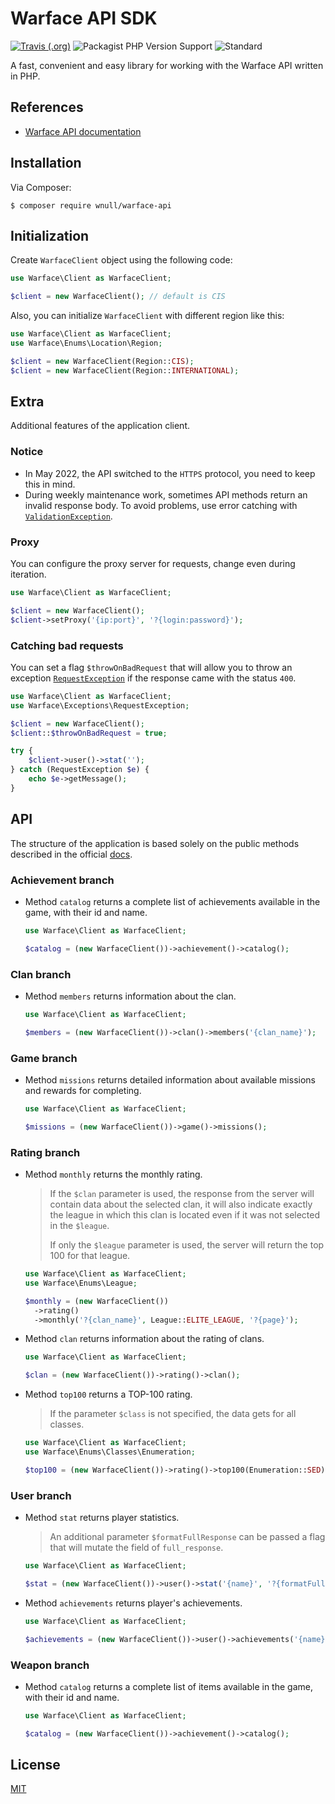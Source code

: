 # Warface API SDK

[![Travis (.org)](https://img.shields.io/travis/wnull/warface-api?style=flat-square&color=%23228B22)](https://travis-ci.com/wnull/warface-api) 
![Packagist PHP Version Support](https://img.shields.io/packagist/php-v/wnull/warface-api?style=flat-square) 
![Standard](https://img.shields.io/badge/Standard-PSR--12-blueviolet?style=flat-square)

A fast, convenient and easy library for working with the Warface API written in PHP.

## References

- [Warface API documentation](https://ru.warface.com/wiki/index.php/API)

## Installation

Via Composer:

```shell
$ composer require wnull/warface-api
```

## Initialization

Create `WarfaceClient` object using the following code:

```php
use Warface\Client as WarfaceClient;

$client = new WarfaceClient(); // default is CIS
```

Also, you can initialize `WarfaceClient` with different region like this:

```php
use Warface\Client as WarfaceClient;
use Warface\Enums\Location\Region;

$client = new WarfaceClient(Region::CIS); 
$client = new WarfaceClient(Region::INTERNATIONAL);
```

## Extra

Additional features of the application client.

### Notice

- In May 2022, the API switched to the `HTTPS` protocol, you need to keep this in mind.
- During weekly maintenance work, sometimes API methods return an invalid response body. To avoid problems, use error catching with [`ValidationException`](src/Exceptions/ValidationException.php).


### Proxy

You can configure the proxy server for requests, change even during iteration.

```php
use Warface\Client as WarfaceClient;

$client = new WarfaceClient(); 
$client->setProxy('{ip:port}', '?{login:password}');
```
### Catching bad requests

You can set a flag `$throwOnBadRequest` that will allow you to throw an exception [`RequestException`](src/Exceptions/RequestException.php) if the response came with the status `400`.

```php
use Warface\Client as WarfaceClient;
use Warface\Exceptions\RequestException;

$client = new WarfaceClient();
$client::$throwOnBadRequest = true;

try {
    $client->user()->stat('');
} catch (RequestException $e) {
    echo $e->getMessage();
}
```

## API

The structure of the application is based solely on the public methods described in the official [docs](#references).

### Achievement branch

- Method `catalog` returns a complete list of achievements available in the game, with their id and name.

  ```php
  use Warface\Client as WarfaceClient;
  
  $catalog = (new WarfaceClient())->achievement()->catalog();
  ```

### Clan branch

- Method `members` returns information about the clan.

  ```php
  use Warface\Client as WarfaceClient;
  
  $members = (new WarfaceClient())->clan()->members('{clan_name}');
  ```

### Game branch

- Method `missions` returns detailed information about available missions and rewards for completing.

  ```php
  use Warface\Client as WarfaceClient;
  
  $missions = (new WarfaceClient())->game()->missions();
  ```

### Rating branch

- Method `monthly` returns the monthly rating.

  > If the `$clan` parameter is used, the response from the server will contain data about the selected clan, it will also indicate exactly the league in which this clan is located even if it was not selected in the `$league`.
  >
  > If only the `$league` parameter is used, the server will return the top 100 for that league.

  ```php
  use Warface\Client as WarfaceClient;
  use Warface\Enums\League;
  
  $monthly = (new WarfaceClient())
    ->rating()
    ->monthly('?{clan_name}', League::ELITE_LEAGUE, '?{page}');
  ```

- Method `clan` returns information about the rating of clans.

  ```php
  use Warface\Client as WarfaceClient;
  
  $clan = (new WarfaceClient())->rating()->clan();
  ```

- Method `top100` returns a TOP-100 rating.

  > If the parameter `$class` is not specified, the data gets for all classes.

  ```php
  use Warface\Client as WarfaceClient;
  use Warface\Enums\Classes\Enumeration;
  
  $top100 = (new WarfaceClient())->rating()->top100(Enumeration::SED);
  ```

### User branch

- Method `stat` returns player statistics.

   > An additional parameter `$formatFullResponse` can be passed a flag that will mutate the field of `full_response`.

  ```php
  use Warface\Client as WarfaceClient;
  
  $stat = (new WarfaceClient())->user()->stat('{name}', '?{formatFullResponse}');
  ```

- Method `achievements` returns player's achievements.

  ```php
  use Warface\Client as WarfaceClient;
  
  $achievements = (new WarfaceClient())->user()->achievements('{name}');
  ```

### Weapon branch

- Method `catalog` returns a complete list of items available in the game, with their id and name.

  ```php
  use Warface\Client as WarfaceClient;
  
  $catalog = (new WarfaceClient())->achievement()->catalog();
  ```

## License

[MIT](LICENSE)

